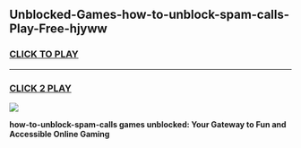 
## Unblocked-Games-how-to-unblock-spam-calls-Play-Free-hjyww
<h3>
<a href="https://premium76.site?title=how-to-unblock-spam-calls&ref=18A1">CLICK TO PLAY</a></h3>
<hr>

<h3>
<a href="https://premium76.site?title=how-to-unblock-spam-calls&ref=18A1">CLICK 2 PLAY</a>
  
</h3>

<a href="https://premium76.site?title=how-to-unblock-spam-calls&ref=18A1"><img src="https://clearcache.store/games.png"></a>


**how-to-unblock-spam-calls games unblocked: Your Gateway to Fun and Accessible Online Gaming**
